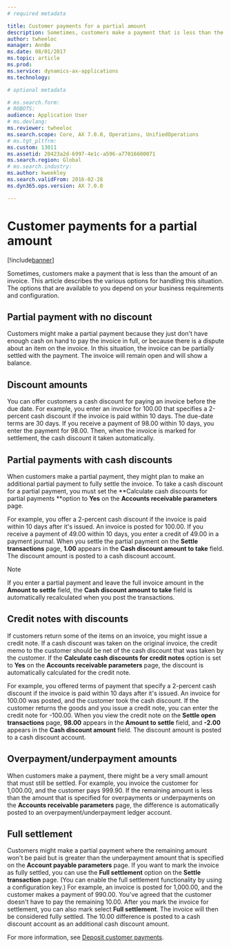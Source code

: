 ```yaml
---
# required metadata

title: Customer payments for a partial amount
description: Sometimes, customers make a payment that is less than the amount of an invoice. This article describes the various options for handling this situation. The options that are available to you depend on your business requirements and configuration.
author: twheeloc
manager: AnnBe
ms.date: 08/01/2017
ms.topic: article
ms.prod: 
ms.service: dynamics-ax-applications
ms.technology: 

# optional metadata

# ms.search.form: 
# ROBOTS: 
audience: Application User
# ms.devlang: 
ms.reviewer: twheeloc
ms.search.scope: Core, AX 7.0.0, Operations, UnifiedOperations
# ms.tgt_pltfrm: 
ms.custom: 13011
ms.assetid: 20423a2d-6997-4e1c-a596-a77016600071
ms.search.region: Global
# ms.search.industry: 
ms.author: kweekley
ms.search.validFrom: 2016-02-28
ms.dyn365.ops.version: AX 7.0.0

---
```


# Customer payments for a partial amount

[!include[banner](../includes/banner.md)]


Sometimes, customers make a payment that is less than the amount of an invoice. This article describes the various options for handling this situation. The options that are available to you depend on your business requirements and configuration.

Partial payment with no discount
--------------------------------

Customers might make a partial payment because they just don't have enough cash on hand to pay the invoice in full, or because there is a dispute about an item on the invoice. In this situation, the invoice can be partially settled with the payment. The invoice will remain open and will show a balance.

## Discount amounts
You can offer customers a cash discount for paying an invoice before the due date. For example, you enter an invoice for 100.00 that specifies a 2-percent cash discount if the invoice is paid within 10 days. The due-date terms are 30 days. If you receive a payment of 98.00 within 10 days, you enter the payment for 98.00. Then, when the invoice is marked for settlement, the cash discount it taken automatically.

## Partial payments with cash discounts
When customers make a partial payment, they might plan to make an additional partial payment to fully settle the invoice. To take a cash discount for a partial payment, you must set the **Calculate cash discounts for partial payments **option to **Yes** on the **Accounts receivable parameters** page. 

For example, you offer a 2-percent cash discount if the invoice is paid within 10 days after it's issued. An invoice is posted for 100.00. If you receive a payment of 49.00 within 10 days, you enter a credit of 49.00 in a payment journal. When you settle the partial payment on the **Settle transactions** page, **1.00** appears in the **Cash discount amount to take** field. The discount amount is posted to a cash discount account. 

> [!NOTE] 
> If you enter a partial payment and leave the full invoice amount in the **Amount to settle** field, the **Cash discount amount to take** field is automatically recalculated when you post the transactions.

## Credit notes with discounts
If customers return some of the items on an invoice, you might issue a credit note. If a cash discount was taken on the original invoice, the credit memo to the customer should be net of the cash discount that was taken by the customer. If the **Calculate cash discounts for credit notes** option is set to **Yes** on the **Accounts receivable parameters** page, the discount is automatically calculated for the credit note. 

For example, you offered terms of payment that specify a 2-percent cash discount if the invoice is paid within 10 days after it's issued. An invoice for 100.00 was posted, and the customer took the cash discount. If the customer returns the goods and you issue a credit note, you can enter the credit note for -100.00. When you view the credit note on the **Settle open transactions** page, **98.00** appears in the **Amount to settle** field, and **-2.00** appears in the **Cash discount amount** field. The discount amount is posted to a cash discount account.

## Overpayment/underpayment amounts
When customers make a payment, there might be a very small amount that must still be settled. For example, you invoice the customer for 1,000.00, and the customer pays 999.90. If the remaining amount is less than the amount that is specified for overpayments or underpayments on the **Accounts receivable parameters** page, the difference is automatically posted to an overpayment/underpayment ledger account.

## Full settlement
Customers might make a partial payment where the remaining amount won't be paid but is greater than the underpayment amount that is specified on the **Account payable parameters** page. If you want to mark the invoice as fully settled, you can use the **Full settlement** option on the **Settle transaction** page. (You can enable the full settlement functionality by using a configuration key.) For example, an invoice is posted for 1,000.00, and the customer makes a payment of 990.00. You've agreed that the customer doesn't have to pay the remaining 10.00. After you mark the invoice for settlement, you can also mark select **Full settlement**. The invoice will then be considered fully settled. The 10.00 difference is posted to a cash discount account as an additional cash discount amount.


For more information, see [Deposit customer payments](tasks/deposit-customer-payments.md).
